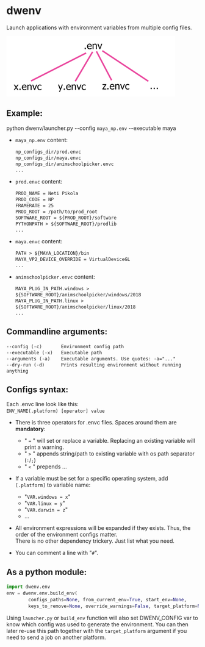 # dwenv
Launch applications with environment variables from multiple config files.

![.env & .envc hierarchy][image]

[image]: hierarchy.png "files hierarchy"

## Example:
python dwenv/launcher.py --config `maya_np.env` --executable maya

* `maya_np.env` content:
    ```
    np_configs_dir/prod.envc
    np_configs_dir/maya.envc
    np_configs_dir/animschoolpicker.envc
    ...
    ```

* `prod.envc` content:
    ```
    PROD_NAME = Neti Pikola
    PROD_CODE = NP
    FRAMERATE = 25
    PROD_ROOT = /path/to/prod_root
    SOFTWARE_ROOT = ${PROD_ROOT}/software
    PYTHONPATH > ${SOFTWARE_ROOT}/prodlib
    ...
    ```

* `maya.envc` content:
    ```
    PATH > ${MAYA_LOCATION}/bin
    MAYA_VP2_DEVICE_OVERRIDE = VirtualDeviceGL
    ...
    ```

* `animschoolpicker.envc` content:
    ```
    MAYA_PLUG_IN_PATH.windows > ${SOFTWARE_ROOT}/animschoolpicker/windows/2018
    MAYA_PLUG_IN_PATH.linux > ${SOFTWARE_ROOT}/animschoolpicker/linux/2018
    ...
    ```

## Commandline arguments:
    --config (-c)       Environment config path
    --executable (-x)   Executable path
    --arguments (-a)    Executable arguments. Use quotes: -a="..."
    --dry-run (-d)      Prints resulting environment without running anything


## Configs syntax:
Each .envc line look like this:\
`ENV_NAME(.platform) [operator] value`
- There is three operators for .envc files. Spaces around them are **mandatory**:
    * " `=` " will set or replace a variable. Replacing an existing variable will print a warning.
    * " `>` " appends string/path to existing variable with os path separator (`:`/`;`)
    * " `<` " prepends ...

- If a variable must be set for a specific operating system, add `[.platform]` to variable name:
    * "`VAR.windows = x`"
    * "`VAR.linux = y`"
    * "`VAR.darwin = z`"
    * ...

- All environment expressions will be expanded if they exists. Thus, the order of the environment configs matter.\
There is no other dependency trickery. Just list what you need.

- You can comment a line with "`#`".


## As a python module:
```python
import dwenv.env
env = dwenv.env.build_env(
        configs_paths=None, from_current_env=True, start_env=None,
        keys_to_remove=None, override_warnings=False, target_platform=None)
```
Using `launcher.py` or `build_env` function will also set DWENV_CONFIG var to know which config was used to generate the environment. You can then later re-use this path together with the `target_platform` argument if you need to send a job on another platform.
